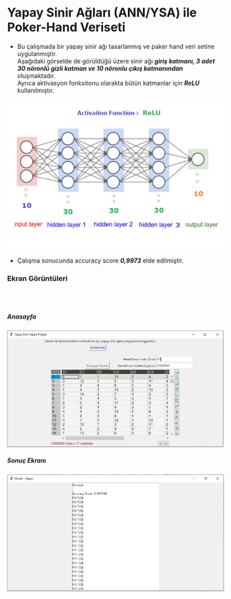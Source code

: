 <h1>Yapay Sinir Ağları (ANN/YSA) ile Poker-Hand Veriseti</h1>



<ul>
 <li>Bu çalışmada bir yapay sinir ağı tasarlanmış ve paker hand veri setine uygulanmıştir. <br> 
 Aşağıdaki görselde de görüldüğü üzere sinir ağı <b><i>giriş katmanı, 3 adet 30 nöronlü gizli katman ve 10 nöronlu  çıkış katmanından</i></b><br> oluşmaktadır.
 <br> Ayrıca aktivasyon fonksitonu olarakta bütün katmanlar için <b><em>ReLU</em></b> kullanılmıştır. 
 </li>
</ul>

![](Img/ysa_sablon.png)

<ul>
 <li>Çalışma sonucunda accuracy score <b><em>0,9973</em></b> elde edilmiştir.</li> 
</ul>




<h3>Ekran Görüntüleri</h3>
<br>
<br>
<h5>Anasayfa</h5>
<img src="Img/ysa_anasayfa.JPG"/>
<br>
<h5>Sonuç Ekranı</h5>
<img src="Img/ysa_sonuc.JPG"/>

